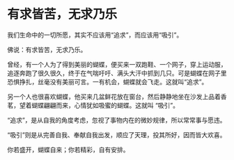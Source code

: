 # 有求皆苦，无求乃乐

我们生命中的一切所愿，其实不应该用“追求”，而应该用“吸引”。 

佛说：有求皆苦，无求乃乐。 

曾经，有一个人为了得到美丽的蝴蝶，便买来一双跑鞋、一个网子，穿上运动服，追逐奔跑了很久很久，终于在气喘吁吁、满头大汗中抓到几只。可是蝴蝶在网子里恐惧挣扎，丝毫没有美丽可言。一有机会，蝴蝶就会飞走。这就叫“追求”。 

另一个人也很喜欢蝴蝶，他买来几盆鲜花放在窗台，然后静静地坐在沙发上品着香茗，望着蝴蝶翩翩而来，心情犹如吸蜜的蝴蝶。这就叫 “吸引”。 

“追求”，是从自我的角度考虑，忽视了事物内在的微妙规律，所以常常事与愿违。 

“吸引”则是从完善自我、奉献自我出发，顺应了天理，投其所好，因而皆大欢喜。 

你若盛开，蝴蝶自来；你若精彩，自有安排。